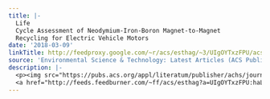 ```yaml
---
title: |-
  Life
  Cycle Assessment of Neodymium-Iron-Boron Magnet-to-Magnet
  Recycling for Electric Vehicle Motors
date: '2018-03-09'
linkTitle: http://feedproxy.google.com/~r/acs/esthag/~3/UIgOYTxzFPU/acs.est.7b05442
source: 'Environmental Science & Technology: Latest Articles (ACS Publications)'
description: |-
  <p><img src="https://pubs.acs.org/appl/literatum/publisher/achs/journals/content/esthag/0/esthag.ahead-of-print/acs.est.7b05442/20180308/images/medium/es-2017-05442g_0004.gif" alt="TOC Graphic"/></p><div><cite>Environmental Science & Technology</cite></div><div>DOI: 10.1021/acs.est.7b05442</div><div class="feedflare">
  <a href="http://feeds.feedburner.com/~ff/acs/esthag?a=UIgOYTxzFPU:haLnR1DLc-k:yIl2AUoC8zA"><img src="http://feeds.feedburner.com/~ff/acs/esthag?d=yIl2AUoC8zA" border="0"></img></a>
---
```

